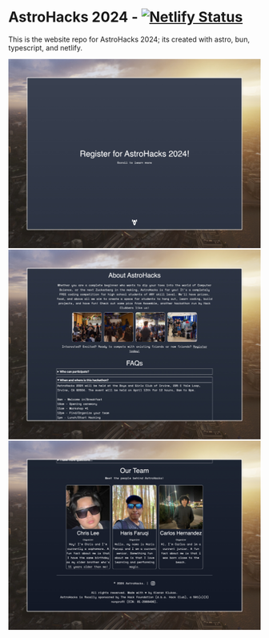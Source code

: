 # AstroHacks 2024 - [![Netlify Status](https://api.netlify.com/api/v1/badges/1bb96464-7363-4620-806b-d16cc303e68f/deploy-status)](https://app.netlify.com/sites/astrohacks/deploys)

This is the website repo for AstroHacks 2024; its created with astro, bun, typescript, and netlify.

![top screenshot](/.github/images/top-scrshot.jpeg)
![middle screenshot](/.github/images/middle-scrshot.jpeg)
![bottom screenshot](/.github/images/bottom-scrshot.jpeg)

